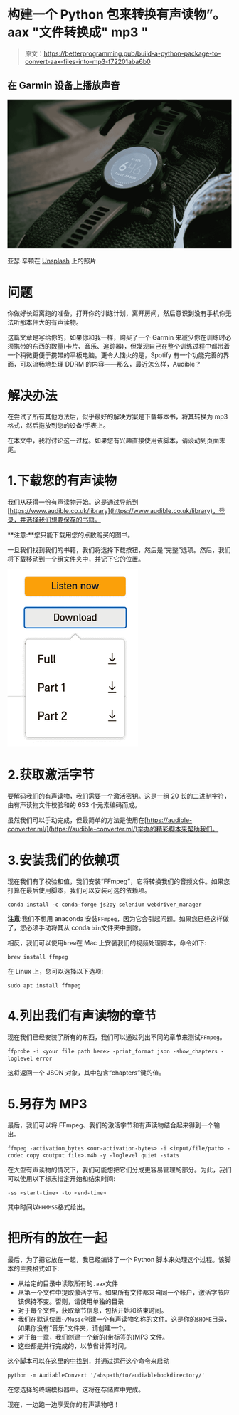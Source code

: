 # 构建一个 Python 包来转换有声读物”。aax "文件转换成" mp3 "

> 原文：<https://betterprogramming.pub/build-a-python-package-to-convert-aax-files-into-mp3-f72201aba6b0>

## 在 Garmin 设备上播放声音

![](img/32e89e4db048c33cfca091c674b4df0f.png)

亚瑟·辛顿在 [Unsplash](https://unsplash.com?utm_source=medium&utm_medium=referral) 上的照片

# 问题

你做好长距离跑的准备，打开你的训练计划，离开房间，然后意识到没有手机你无法听那本伟大的有声读物。

这篇文章是写给你的，如果你和我一样，购买了一个 Garmin 来减少你在训练时必须携带的东西的数量(卡片、音乐、追踪器)，但发现自己在整个训练过程中都带着一个稍微更便于携带的平板电脑。更令人恼火的是，Spotify 有一个功能完善的界面，可以流畅地处理 DDRM 的内容——那么，最近怎么样，Audible？

# 解决办法

在尝试了所有其他方法后，似乎最好的解决方案是下载每本书，将其转换为 mp3 格式，然后拖放到您的设备/手表上。

在本文中，我将讨论这一过程。如果您有兴趣直接使用该脚本，请滚动到页面末尾。

# 1.下载您的有声读物

我们从获得一份有声读物开始。这是通过导航到[https://www.audible.co.uk/library](https://www.audible.co.uk/library)，登录，并选择我们想要保存的书籍。

**注意:**您只能下载用您的点数购买的图书。

一旦我们找到我们的书籍，我们将选择下载按钮，然后是“完整”选项。然后，我们将下载移动到一个组文件夹中，并记下它的位置。

![](img/68562caecc99c718ee1fa3386a04ee1c.png)

# 2.获取激活字节

要解码我们的有声读物，我们需要一个激活密钥。这是一组 20 长的二进制字符，由有声读物文件校验和的 653 个元素编码而成。

虽然我们可以手动完成，但最简单的方法是使用在[https://audible-converter.ml/](https://audible-converter.ml/)举办的精彩脚本来帮助我们。

# 3.安装我们的依赖项

现在我们有了校验和值，我们安装“FFmpeg”，它将转换我们的音频文件。如果您打算在最后使用脚本，我们可以安装可选的依赖项。

```
conda install -c conda-forge js2py selenium webdriver_manager
```

**注意**:我们不想用 anaconda 安装`FFmpeg`，因为它会引起问题。如果您已经这样做了，您必须手动将其从 conda `bin`文件夹中删除。

相反，我们可以使用`brew`在 Mac 上安装我们的视频处理脚本，命令如下:

```
brew install ffmpeg
```

在 Linux 上，您可以选择以下选项:

```
sudo apt install ffmpeg
```

# 4.列出我们有声读物的章节

现在我们已经安装了所有的东西，我们可以通过列出不同的章节来测试`FFmpeg`。

```
ffprobe -i <your file path here> -print_format json -show_chapters -loglevel error
```

这将返回一个 JSON 对象，其中包含“chapters”键的值。

# 5.另存为 MP3

最后，我们可以将 FFmpeg、我们的激活字节和有声读物结合起来得到一个输出。

```
ffmpeg -activation_bytes <our-activation-bytes> -i <input/file/path> -codec copy <output file>.m4b -y -loglevel quiet -stats
```

在大型有声读物的情况下，我们可能想把它们分成更容易管理的部分。为此，我们可以使用以下标志指定开始和结束时间:

```
-ss <start-time> -to <end-time>
```

其中时间以`HHMMSS`格式给出。

# 把所有的放在一起

最后，为了把它放在一起，我已经编译了一个 Python 脚本来处理这个过程。该脚本的主要格式如下:

*   从给定的目录中读取所有的`.aax`文件
*   从第一个文件中提取激活字节。如果所有文件都来自同一个帐户，激活字节应该保持不变。否则，请使用单独的目录
*   对于每个文件，获取章节信息，包括开始和结束时间。
*   我们在默认位置`~/Music`创建一个有声读物名称的文件。这是你的`$HOME`目录，如果你没有“音乐”文件夹，请创建一个。
*   对于每一章，我们创建一个新的(带标签的)MP3 文件。
*   这些都是并行完成的，以节省计算时间。

这个脚本可以在这里的[中找到](https://github.com/wolfiex/AudiableConvert)，并通过运行这个命令来启动

```
python -m AudiableConvert '/abspath/to/audiablebookdirectory/'
```

在您选择的终端模拟器中。这将在存储库中完成。

现在，一边跑一边享受你的有声读物吧！